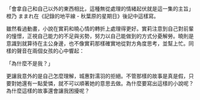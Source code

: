 「會拿自己和自己以外的東西相比，這種無從處理的情緒起伏就是這一集的主旨」橙乃 ままれ在《記錄的地平線 - 秋葉原的星期日》後記中這樣寫。

雖然看過動畫，小說在實莉和曉心情的轉折上處理得更好。實莉注意到自己對前輩的憧憬，正視自己能力的不足與劣勢，努力以自己能做到的方式分憂解勞。曉則是意識到就算待在主公身邊，也不像實莉那樣確實地從對方角度思考，並幫上忙。同樣的聲音在兩個女孩的心中響起：

「為什麼不是我？」

更讓我意外的是自己怎麼理解，城惠對濡羽的拒絕。不管那樣的故事是真是假，只要對她還有一點愛憐，就不可以順著她的意思去做。為什麼要寫出這樣的小說呢？為什麼這樣的故事還會讓我困擾呢？
